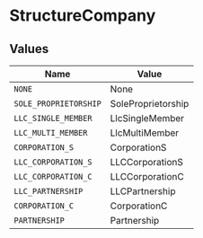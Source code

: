 # StructureCompany


## Values

| Name                  | Value                 |
| --------------------- | --------------------- |
| `NONE`                | None                  |
| `SOLE_PROPRIETORSHIP` | SoleProprietorship    |
| `LLC_SINGLE_MEMBER`   | LlcSingleMember       |
| `LLC_MULTI_MEMBER`    | LlcMultiMember        |
| `CORPORATION_S`       | CorporationS          |
| `LLC_CORPORATION_S`   | LLCCorporationS       |
| `LLC_CORPORATION_C`   | LLCCorporationC       |
| `LLC_PARTNERSHIP`     | LLCPartnership        |
| `CORPORATION_C`       | CorporationC          |
| `PARTNERSHIP`         | Partnership           |